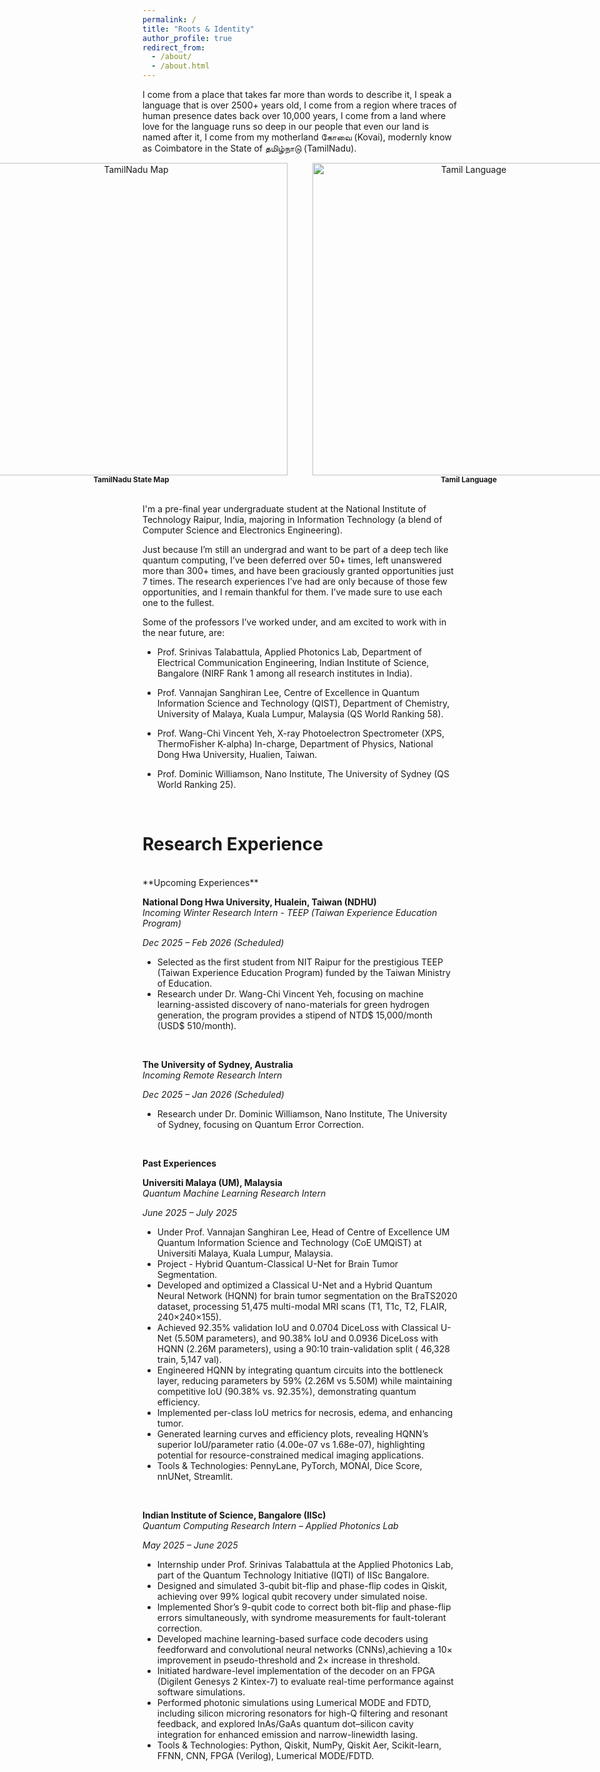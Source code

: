 ```yaml
---
permalink: /
title: "Roots & Identity"
author_profile: true
redirect_from: 
  - /about/
  - /about.html
---
```


I come from a place that takes far more than words to describe it,  I speak a language that is over 2500+ years old, I come from a region where traces of human presence dates back over 10,000 years, I come from a land where love for the language runs so deep  in our people that even our land is named after it, I come from my motherland கோவை (Kovai), modernly know as Coimbatore in the State of தமிழ்நாடு (TamilNadu). 


<div align="center" style="display: flex; gap: 40px; justify-content: center;">
  <div>
    <img src="/kavinuthamaraj/images/tamilnadu_map.png" width="500" alt="TamilNadu Map"><br>
    <sub><b>TamilNadu State Map</b></sub>
  </div>
  <div>
    <img src="/kavinuthamaraj/images/tamil_language.png" width="500" alt="Tamil Language"><br>
    <sub><b>Tamil Language</b></sub>
  </div>
</div>

<br>

I'm a pre-final year undergraduate student at the National Institute of Technology Raipur, India, majoring in Information Technology (a blend of Computer Science and Electronics Engineering).

Just because I’m still an undergrad and want to be part of a deep tech like quantum computing, I’ve been deferred over 50+ times, left unanswered more than 300+ times, and have been graciously granted opportunities just 7 times. The research experiences I’ve had are only because of those few opportunities, and I remain thankful for them. I’ve made sure to use each one to the fullest.

Some of the professors I’ve worked under, and am excited to work with in the near future, are:

- Prof. Srinivas Talabattula, Applied Photonics Lab, Department of Electrical Communication Engineering, Indian Institute of Science, Bangalore (NIRF Rank 1 among all research institutes in India).

- Prof. Vannajan Sanghiran Lee, Centre of Excellence in Quantum Information Science and Technology (QIST), Department of Chemistry, University of Malaya, Kuala Lumpur, Malaysia (QS World Ranking 58).

- Prof. Wang-Chi Vincent Yeh, X-ray Photoelectron Spectrometer (XPS, ThermoFisher K-alpha) In-charge, Department of Physics, National Dong Hwa University, Hualien, Taiwan.

- Prof. Dominic Williamson, Nano Institute, The University of Sydney (QS World Ranking 25).

<br>

Research Experience
====
<br>
**Upcoming Experiences**


**National Dong Hwa University, Hualein, Taiwan (NDHU)**<br>
*Incoming Winter Research Intern - TEEP (Taiwan Experience Education Program)*
           
*Dec 2025 – Feb 2026 (Scheduled)*

- Selected as the first student from NIT Raipur for the prestigious TEEP (Taiwan Experience Education Program) funded by the Taiwan Ministry of Education.
- Research under Dr. Wang-Chi Vincent Yeh, focusing on machine learning-assisted discovery of nano-materials for green hydrogen generation, the program provides a stipend of NTD$ 15,000/month (USD$ 510/month).

<br>

**The University of Sydney, Australia**<br>
*Incoming Remote Research Intern*
                
*Dec 2025 – Jan 2026 (Scheduled)*

- Research under Dr. Dominic Williamson, Nano Institute, The University of Sydney, focusing on Quantum Error Correction.

<br>

**Past Experiences**


**Universiti Malaya (UM), Malaysia**<br>
*Quantum Machine Learning Research Intern*
                
*June 2025 – July 2025*

- Under Prof. Vannajan Sanghiran Lee, Head of Centre of Excellence UM Quantum Information Science and Technology (CoE UMQiST) at Universiti Malaya, Kuala Lumpur, Malaysia.
- Project - Hybrid Quantum-Classical U-Net for Brain Tumor Segmentation.
- Developed and optimized a Classical U-Net and a Hybrid Quantum Neural Network (HQNN) for brain tumor segmentation on the BraTS2020 dataset, processing 51,475 multi-modal MRI scans (T1, T1c, T2, FLAIR, 240×240×155).
- Achieved 92.35% validation IoU and 0.0704 DiceLoss with Classical U-Net (5.50M parameters), and 90.38% IoU and 0.0936 DiceLoss with HQNN (2.26M parameters), using a 90:10 train-validation split ( 46,328 train, 5,147 val).
- Engineered HQNN by integrating quantum circuits into the bottleneck layer, reducing parameters by 59% (2.26M vs 5.50M) while maintaining competitive IoU (90.38% vs. 92.35%), demonstrating quantum efficiency.
- Implemented per-class IoU metrics for necrosis, edema, and enhancing tumor.
- Generated learning curves and efficiency plots, revealing HQNN’s superior IoU/parameter ratio (4.00e-07 vs 1.68e-07), highlighting potential for resource-constrained medical imaging applications.
- Tools & Technologies: PennyLane, PyTorch, MONAI, Dice Score, nnUNet, Streamlit.

<br>

**Indian Institute of Science, Bangalore (IISc)**<br>
*Quantum Computing Research Intern – Applied Photonics Lab*
                
*May 2025 – June 2025*

- Internship under Prof. Srinivas Talabattula at the Applied Photonics Lab, part of the Quantum Technology Initiative (IQTI) of IISc Bangalore.
- Designed and simulated 3-qubit bit-flip and phase-flip codes in Qiskit, achieving over 99% logical qubit recovery under simulated noise.
- Implemented Shor’s 9-qubit code to correct both bit-flip and phase-flip errors simultaneously, with syndrome measurements for fault-tolerant correction.
- Developed machine learning-based surface code decoders using feedforward and convolutional neural networks (CNNs),achieving a 10× improvement in pseudo-threshold and 2× increase in threshold.
- Initiated hardware-level implementation of the decoder on an FPGA (Digilent Genesys 2 Kintex-7) to evaluate real-time performance against software simulations.
- Performed photonic simulations using Lumerical MODE and FDTD, including silicon microring resonators for high-Q filtering and resonant feedback, and explored InAs/GaAs quantum dot–silicon cavity integration for enhanced emission and narrow-linewidth lasing.
- Tools & Technologies: Python, Qiskit, NumPy, Qiskit Aer, Scikit-learn, FFNN, CNN, FPGA (Verilog), Lumerical MODE/FDTD.




